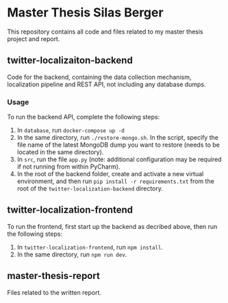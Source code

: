 # Master Thesis Silas Berger
This repository contains all code and files related to my master thesis project and report.

## twitter-localizaiton-backend
Code for the backend, containing the data collection mechanism, localization pipeline and REST API, not including any database dumps.

### Usage
To run the backend API, complete the following steps:
1. In `database`, run `docker-compose up -d`
2. In the same directory, run `./restore-mongo.sh`. In the script, specify the file name of the latest MongoDB dump you want to restore (needs to be located in the same directory). 
3. In `src`, run the file `app.py` (note: additional configuration may be required if not running from within PyCharm).
4. In the root of the backend folder, create and activate a new virtual environment, and then run `pip install -r requirements.txt` from the root of the `twitter-localization-backend` directory.

## twitter-localization-frontend
To run the frontend, first start up the backend as decribed above, then run the following steps:
1. In `twitter-localization-frontend`, run `npm install`.
2. In the same directory, run `npm run dev`.

## master-thesis-report
Files related to the written report.
